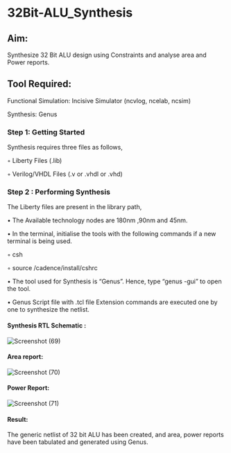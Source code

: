 # 32Bit-ALU_Synthesis

## Aim:

Synthesize 32 Bit ALU design using Constraints and analyse area and Power reports.

## Tool Required:

Functional Simulation: Incisive Simulator (ncvlog, ncelab, ncsim)

Synthesis: Genus

### Step 1: Getting Started

Synthesis requires three files as follows,

◦ Liberty Files (.lib)

◦ Verilog/VHDL Files (.v or .vhdl or .vhd)

### Step 2 : Performing Synthesis

The Liberty files are present in the library path,

• The Available technology nodes are 180nm ,90nm and 45nm.

• In the terminal, initialise the tools with the following commands if a new terminal is being
used.

◦ csh

◦ source /cadence/install/cshrc

• The tool used for Synthesis is “Genus”. Hence, type “genus -gui” to open the tool.

• Genus Script file with .tcl file Extension commands are executed one by one to synthesize the netlist.

#### Synthesis RTL Schematic :
![Screenshot (69)](https://github.com/user-attachments/assets/8f807be1-cdf3-46e0-a796-0b8d7c9279d2)


#### Area report:
![Screenshot (70)](https://github.com/user-attachments/assets/9395fe1c-bcdc-450b-98c8-d766f487082f)


#### Power Report:
![Screenshot (71)](https://github.com/user-attachments/assets/1b2098ad-7457-49e9-82bf-fbf102be25b7)



#### Result: 

The generic netlist of 32 bit ALU  has been created, and area, power reports have been tabulated and generated using Genus.
